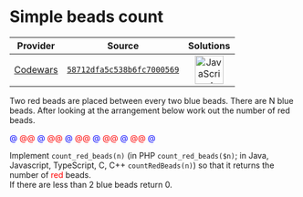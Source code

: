 [_metadata_:generated]: - "true"

# Simple beads count

<!-- INFO TABLE BEGIN -->

| Provider                                        | Source                                                                               | Solutions                                                                                                                                                    |
| :---------------------------------------------: | :----------------------------------------------------------------------------------: | :----------------------------------------------------------------------------------------------------------------------------------------------------------: |
| [Codewars](../../../docs/providers/Codewars.md) | [`58712dfa5c538b6fc7000569`](https://www.codewars.com/kata/58712dfa5c538b6fc7000569) | [<img src="https://res.cloudinary.com/rascaltwo/image/upload/v1631924076/javascript_ehszr7.svg" alt="JavaScript" title="JavaScript" width="50" />](solve.js) |

<!-- INFO TABLE END -->

Two red beads are placed between every two blue beads. There are N blue beads. After looking at the arrangement below work out the number of red beads.
<p>
<font color="blue">@</font>
<font color="red">@</font><font color="red">@</font>
<font color="blue">@</font>
<font color="red">@</font><font color="red">@</font>
<font color="blue">@</font>
<font color="red">@</font><font color="red">@</font>
<font color="blue">@</font>
<font color="red">@</font><font color="red">@</font>
<font color="blue">@</font>
<font color="red">@</font><font color="red">@</font>
<font color="blue">@</font>  
</p>
<p>Implement <code>count_red_beads(n)</code> (in PHP <code>count_red_beads($n)</code>; in Java, Javascript, TypeScript, C, C++ <code>countRedBeads(n)</code>) so that it returns the number of <font color="red">red</font> beads.<br>
If there are less than 2 blue beads return 0.
</p>
